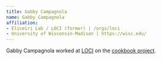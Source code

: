 ```yaml
---
title: Gabby Campagnola
name: Gabby Campagnola
affiliation:
- Eliceiri Lab / LOCI (former) | /orgs/loci
- University of Wisconsin-Madison | https://wisc.edu/
---
```

Gabby Campagnola worked at [LOCI](/orgs/loci) on the [cookbook project](/imaging).
